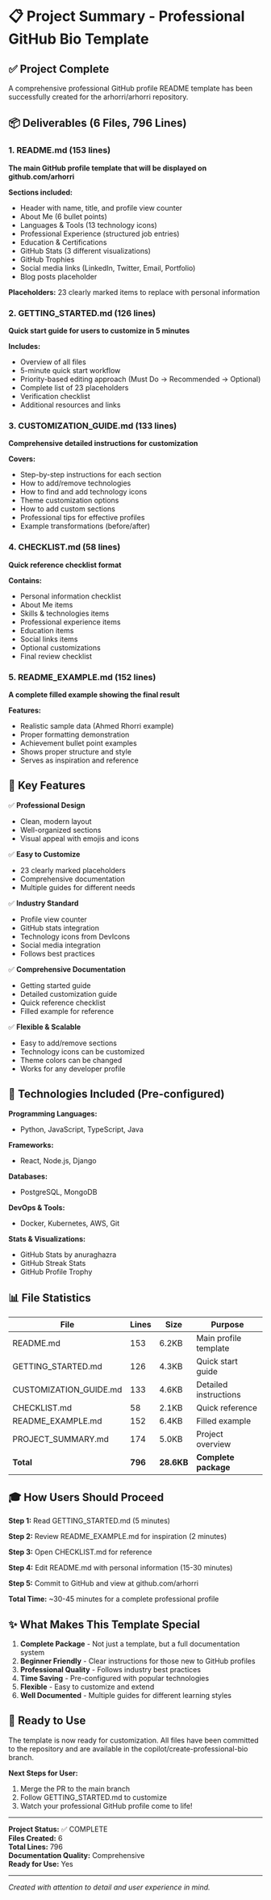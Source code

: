 # 📋 Project Summary - Professional GitHub Bio Template

## ✅ Project Complete

A comprehensive professional GitHub profile README template has been successfully created for the arhorri/arhorri repository.

## 📦 Deliverables (6 Files, 796 Lines)

### 1. README.md (153 lines)
**The main GitHub profile template that will be displayed on github.com/arhorri**

**Sections included:**
- Header with name, title, and profile view counter
- About Me (6 bullet points)
- Languages & Tools (13 technology icons)
- Professional Experience (structured job entries)
- Education & Certifications
- GitHub Stats (3 different visualizations)
- GitHub Trophies
- Social media links (LinkedIn, Twitter, Email, Portfolio)
- Blog posts placeholder

**Placeholders:** 23 clearly marked items to replace with personal information

### 2. GETTING_STARTED.md (126 lines)
**Quick start guide for users to customize in 5 minutes**

**Includes:**
- Overview of all files
- 5-minute quick start workflow
- Priority-based editing approach (Must Do → Recommended → Optional)
- Complete list of 23 placeholders
- Verification checklist
- Additional resources and links

### 3. CUSTOMIZATION_GUIDE.md (133 lines)
**Comprehensive detailed instructions for customization**

**Covers:**
- Step-by-step instructions for each section
- How to add/remove technologies
- How to find and add technology icons
- Theme customization options
- How to add custom sections
- Professional tips for effective profiles
- Example transformations (before/after)

### 4. CHECKLIST.md (58 lines)
**Quick reference checklist format**

**Contains:**
- Personal information checklist
- About Me items
- Skills & technologies items
- Professional experience items
- Education items
- Social links items
- Optional customizations
- Final review checklist

### 5. README_EXAMPLE.md (152 lines)
**A complete filled example showing the final result**

**Features:**
- Realistic sample data (Ahmed Rhorri example)
- Proper formatting demonstration
- Achievement bullet point examples
- Shows proper structure and style
- Serves as inspiration and reference

## 🎯 Key Features

✅ **Professional Design**
- Clean, modern layout
- Well-organized sections
- Visual appeal with emojis and icons

✅ **Easy to Customize**
- 23 clearly marked placeholders
- Comprehensive documentation
- Multiple guides for different needs

✅ **Industry Standard**
- Profile view counter
- GitHub stats integration
- Technology icons from DevIcons
- Social media integration
- Follows best practices

✅ **Comprehensive Documentation**
- Getting started guide
- Detailed customization guide
- Quick reference checklist
- Filled example for reference

✅ **Flexible & Scalable**
- Easy to add/remove sections
- Technology icons can be customized
- Theme colors can be changed
- Works for any developer profile

## 🔧 Technologies Included (Pre-configured)

**Programming Languages:**
- Python, JavaScript, TypeScript, Java

**Frameworks:**
- React, Node.js, Django

**Databases:**
- PostgreSQL, MongoDB

**DevOps & Tools:**
- Docker, Kubernetes, AWS, Git

**Stats & Visualizations:**
- GitHub Stats by anuraghazra
- GitHub Streak Stats
- GitHub Profile Trophy

## 📊 File Statistics

| File | Lines | Size | Purpose |
|------|-------|------|---------|
| README.md | 153 | 6.2KB | Main profile template |
| GETTING_STARTED.md | 126 | 4.3KB | Quick start guide |
| CUSTOMIZATION_GUIDE.md | 133 | 4.6KB | Detailed instructions |
| CHECKLIST.md | 58 | 2.1KB | Quick reference |
| README_EXAMPLE.md | 152 | 6.4KB | Filled example |
| PROJECT_SUMMARY.md | 174 | 5.0KB | Project overview |
| **Total** | **796** | **28.6KB** | **Complete package** |

## 🎓 How Users Should Proceed

**Step 1:** Read GETTING_STARTED.md (5 minutes)

**Step 2:** Review README_EXAMPLE.md for inspiration (2 minutes)

**Step 3:** Open CHECKLIST.md for reference

**Step 4:** Edit README.md with personal information (15-30 minutes)

**Step 5:** Commit to GitHub and view at github.com/arhorri

**Total Time:** ~30-45 minutes for a complete professional profile

## ✨ What Makes This Template Special

1. **Complete Package** - Not just a template, but a full documentation system
2. **Beginner Friendly** - Clear instructions for those new to GitHub profiles
3. **Professional Quality** - Follows industry best practices
4. **Time Saving** - Pre-configured with popular technologies
5. **Flexible** - Easy to customize and extend
6. **Well Documented** - Multiple guides for different learning styles

## 🚀 Ready to Use

The template is now ready for customization. All files have been committed to the repository and are available in the copilot/create-professional-bio branch.

**Next Steps for User:**
1. Merge the PR to the main branch
2. Follow GETTING_STARTED.md to customize
3. Watch your professional GitHub profile come to life!

---

**Project Status:** ✅ COMPLETE  
**Files Created:** 6  
**Total Lines:** 796  
**Documentation Quality:** Comprehensive  
**Ready for Use:** Yes  

---

*Created with attention to detail and user experience in mind.*
